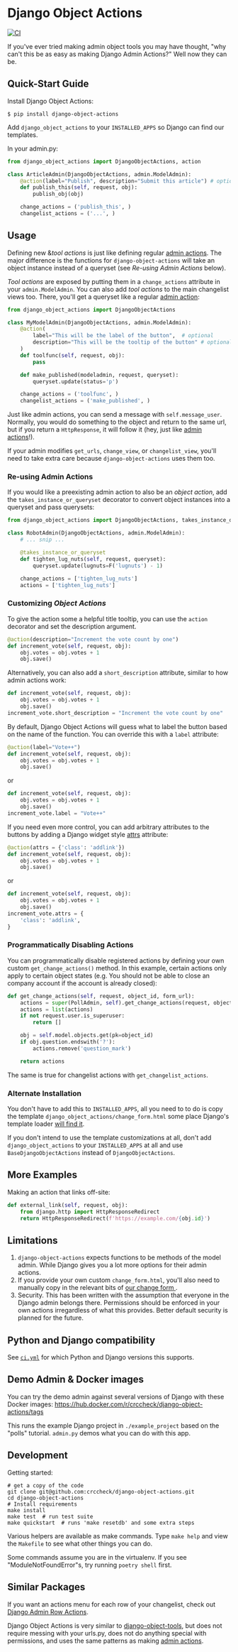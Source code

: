 # Django Object Actions

[![CI](https://github.com/crccheck/django-object-actions/actions/workflows/ci.yml/badge.svg?branch=master)](https://github.com/crccheck/django-object-actions/actions/workflows/ci.yml?query=branch%3Amaster)

If you've ever tried making admin object tools you may have thought, "why can't
this be as easy as making Django Admin Actions?" Well now they can be.

## Quick-Start Guide

Install Django Object Actions:

```shell
$ pip install django-object-actions
```

Add `django_object_actions` to your `INSTALLED_APPS` so Django can find
our templates.

In your admin.py:

```python
from django_object_actions import DjangoObjectActions, action

class ArticleAdmin(DjangoObjectActions, admin.ModelAdmin):
    @action(label="Publish", description="Submit this article") # optional
    def publish_this(self, request, obj):
        publish_obj(obj)

    change_actions = ('publish_this', )
    changelist_actions = ('...', )
```

## Usage

Defining new &_tool actions_ is just like defining regular [admin actions]. The
major difference is the functions for `django-object-actions` will take an
object instance instead of a queryset (see _Re-using Admin Actions_ below).

_Tool actions_ are exposed by putting them in a `change_actions` attribute in
your `admin.ModelAdmin`. You can also add _tool actions_ to the main changelist
views too. There, you'll get a queryset like a regular [admin action][admin actions]:

```python
from django_object_actions import DjangoObjectActions

class MyModelAdmin(DjangoObjectActions, admin.ModelAdmin):
    @action(
        label="This will be the label of the button",  # optional
        description="This will be the tooltip of the button" # optional
    )
    def toolfunc(self, request, obj):
        pass

    def make_published(modeladmin, request, queryset):
        queryset.update(status='p')

    change_actions = ('toolfunc', )
    changelist_actions = ('make_published', )
```

Just like admin actions, you can send a message with `self.message_user`.
Normally, you would do something to the object and return to the same url, but
if you return a `HttpResponse`, it will follow it (hey, just like [admin
actions]!).

If your admin modifies `get_urls`, `change_view`, or `changelist_view`,
you'll need to take extra care because `django-object-actions` uses them too.

### Re-using Admin Actions

If you would like a preexisting admin action to also be an _object action_, add
the `takes_instance_or_queryset` decorator to convert object instances into a
queryset and pass querysets:

```python
from django_object_actions import DjangoObjectActions, takes_instance_or_queryset

class RobotAdmin(DjangoObjectActions, admin.ModelAdmin):
    # ... snip ...

    @takes_instance_or_queryset
    def tighten_lug_nuts(self, request, queryset):
        queryset.update(lugnuts=F('lugnuts') - 1)

    change_actions = ['tighten_lug_nuts']
    actions = ['tighten_lug_nuts']
```

[admin actions]: https://docs.djangoproject.com/en/stable/ref/contrib/admin/actions/

### Customizing _Object Actions_

To give the action some a helpful title tooltip, you can use the `action` decorator
and set the description argument.

```python
@action(description="Increment the vote count by one")
def increment_vote(self, request, obj):
    obj.votes = obj.votes + 1
    obj.save()
```

Alternatively, you can also add a `short_description` attribute,
similar to how admin actions work:

```python
def increment_vote(self, request, obj):
    obj.votes = obj.votes + 1
    obj.save()
increment_vote.short_description = "Increment the vote count by one"
```

By default, Django Object Actions will guess what to label the button
based on the name of the function. You can override this with a `label`
attribute:

```python
@action(label="Vote++")
def increment_vote(self, request, obj):
    obj.votes = obj.votes + 1
    obj.save()
```

or

```python
def increment_vote(self, request, obj):
    obj.votes = obj.votes + 1
    obj.save()
increment_vote.label = "Vote++"
```

If you need even more control, you can add arbitrary attributes to the buttons
by adding a Django widget style
[attrs](https://docs.djangoproject.com/en/stable/ref/forms/widgets/#django.forms.Widget.attrs)
attribute:

```python
@action(attrs = {'class': 'addlink'})
def increment_vote(self, request, obj):
    obj.votes = obj.votes + 1
    obj.save()
```

or

```python
def increment_vote(self, request, obj):
    obj.votes = obj.votes + 1
    obj.save()
increment_vote.attrs = {
    'class': 'addlink',
}
```

### Programmatically Disabling Actions

You can programmatically disable registered actions by defining your own
custom `get_change_actions()` method. In this example, certain actions
only apply to certain object states (e.g. You should not be able to
close an company account if the account is already closed):

```python
def get_change_actions(self, request, object_id, form_url):
    actions = super(PollAdmin, self).get_change_actions(request, object_id, form_url)
    actions = list(actions)
    if not request.user.is_superuser:
        return []

    obj = self.model.objects.get(pk=object_id)
    if obj.question.endswith('?'):
        actions.remove('question_mark')

    return actions
```

The same is true for changelist actions with `get_changelist_actions`.

### Alternate Installation

You don't have to add this to `INSTALLED_APPS`, all you need to to do
is copy the template `django_object_actions/change_form.html` some place
Django's template loader [will find
it](https://docs.djangoproject.com/en/stable/ref/settings/#template-dirs).

If you don't intend to use the template customizations at all, don't
add `django_object_actions` to your `INSTALLED_APPS` at all and use
`BaseDjangoObjectActions` instead of `DjangoObjectActions`.

## More Examples

Making an action that links off-site:

```python
def external_link(self, request, obj):
    from django.http import HttpResponseRedirect
    return HttpResponseRedirect(f'https://example.com/{obj.id}')
```

## Limitations

1.  `django-object-actions` expects functions to be methods of the model
    admin. While Django gives you a lot more options for their admin
    actions.
2.  If you provide your own custom `change_form.html`, you'll also need
    to manually copy in the relevant bits of [our change form
    ](./django_object_actions/templates/django_object_actions/change_form.html).
3.  Security. This has been written with the assumption that everyone in
    the Django admin belongs there. Permissions should be enforced in
    your own actions irregardless of what this provides. Better default
    security is planned for the future.

## Python and Django compatibility

See [`ci.yml`](./.github/workflows/ci.yml) for which Python and Django versions this supports.

## Demo Admin & Docker images

You can try the demo admin against several versions of Django with these Docker
images: https://hub.docker.com/r/crccheck/django-object-actions/tags

This runs the example Django project in `./example_project` based on the "polls"
tutorial. `admin.py` demos what you can do with this app.

## Development

Getting started:

```shell
# get a copy of the code
git clone git@github.com:crccheck/django-object-actions.git
cd django-object-actions
# Install requirements
make install
make test  # run test suite
make quickstart  # runs 'make resetdb' and some extra steps
```

Various helpers are available as make commands. Type `make help` and
view the `Makefile` to see what other things you can do.

Some commands assume you are in the virtualenv. If you see
"ModuleNotFoundError"s, try running `poetry shell` first.

## Similar Packages

If you want an actions menu for each row of your changelist, check out [Django
Admin Row Actions](https://github.com/DjangoAdminHackers/django-admin-row-actions).

Django Object Actions is very similar to
[django-object-tools](https://github.com/praekelt/django-object-tools), but does
not require messing with your urls.py, does not do anything special with
permissions, and uses the same patterns as making [admin actions].
